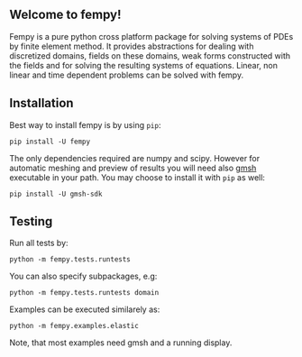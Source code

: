 ## Welcome to fempy!
Fempy is a pure python cross platform package for solving systems of PDEs by finite element method. It provides abstractions for dealing with discretized domains, fields on these domains, weak forms constructed with the fields and for solving the resulting systems of equations. Linear, non linear and time dependent problems can be solved with fempy.

## Installation
Best way to install fempy is by using `pip`:
```
pip install -U fempy
```
The only dependencies required are numpy and scipy. However for automatic meshing and preview of results you will need also [gmsh](https://gmsh.info/) executable in your path. You may choose to install it with `pip` as well:
```
pip install -U gmsh-sdk
```

## Testing
Run all tests by:
```
python -m fempy.tests.runtests
```
You can also specify subpackages, e.g:
```
python -m fempy.tests.runtests domain
```
Examples can be executed similarely as:
```
python -m fempy.examples.elastic
```
Note, that most examples need gmsh and a running display.

